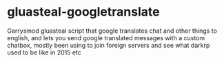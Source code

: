 # gluasteal-googletranslate
Garrysmod gluasteal script that google translates chat and other things to english, and lets you send google translated messages with a custom chatbox, mostly been using to join foreign servers and see what darkrp used to be like in 2015 etc
